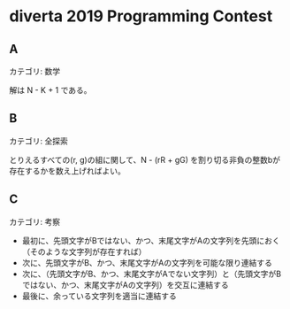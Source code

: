 # diverta 2019 Programming Contest

## A
カテゴリ: 数学

解は N - K + 1 である。

## B
カテゴリ: 全探索

とりえるすべての(r, g)の組に関して、N - (rR + gG) を割り切る非負の整数bが存在するかを数え上げればよい。

## C
カテゴリ: 考察

* 最初に、先頭文字がBではない、かつ、末尾文字がAの文字列を先頭におく（そのような文字列が存在すれば）
* 次に、先頭文字がB、かつ、末尾文字がAの文字列を可能な限り連結する
* 次に、（先頭文字がB、かつ、末尾文字がAでない文字列）と（先頭文字がBではない、かつ、末尾文字がAの文字列）を交互に連結する
* 最後に、余っている文字列を適当に連結する

